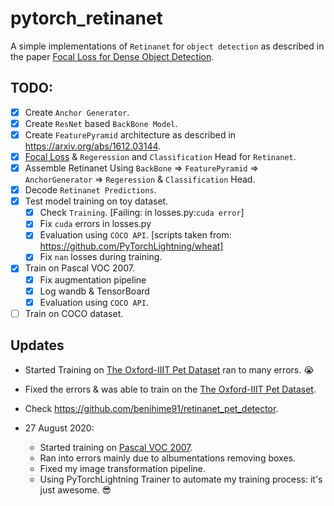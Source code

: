 # pytorch_retinanet
A simple implementations of `Retinanet` for `object detection` as described in the paper [Focal Loss for Dense Object Detection](https://arxiv.org/abs/1708.02002).

## TODO: 
- [x] Create `Anchor Generator`.
- [x] Create `ResNet` based `BackBone Model`.
- [x] Create `FeaturePyramid` architecture as described in https://arxiv.org/abs/1612.03144.
- [x] [Focal Loss](https://arxiv.org/abs/1708.02002) & `Regeression` and `Classification` Head for `Retinanet`.
- [x] Assemble Retinanet Using `BackBone` => `FeaturePyramid` => `AnchorGenerator` => `Regeression` & `Classification` Head.
- [x] Decode `Retinanet Predictions`. 
- [x] Test model training on toy dataset.
  - [x] Check `Training`. [Failing: in losses.py:`cuda error`]
  - [x] Fix `cuda` errors in losses.py
  - [x] Evaluation using `COCO API`. [scripts taken from: https://github.com/PyTorchLightning/wheat]
  - [x] Fix `nan` losses during training.
- [x] Train on Pascal VOC 2007.
  - [x] Fix augmentation pipeline
  - [x] Log wandb & TensorBoard
  - [x] Evaluation using `COCO API`.
- [ ] Train on COCO dataset.

## Updates
- Started Training on [The Oxford-IIIT Pet Dataset](https://www.robots.ox.ac.uk/~vgg/data/pets/) ran to many errors. 😭
- Fixed the errors & was able to train on the [The Oxford-IIIT Pet Dataset](https://www.robots.ox.ac.uk/~vgg/data/pets/).
- Check https://github.com/benihime91/retinanet_pet_detector.


- 27 August 2020:
  - Started training on [Pascal VOC 2007](http://host.robots.ox.ac.uk/pascal/VOC/voc2007/index.html).
  - Ran into errors mainly due to albumentations removing boxes.
  - Fixed my image transformation pipeline.
  - Using PyTorchLightning Trainer to automate my training process: it's just awesome. 😎 
